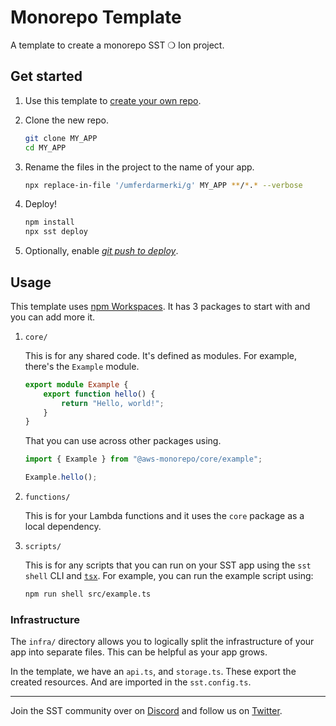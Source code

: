 # Monorepo Template

A template to create a monorepo SST ❍ Ion project.

## Get started

1. Use this template to [create your own repo](https://docs.github.com/en/repositories/creating-and-managing-repositories/creating-a-repository-from-a-template).

2. Clone the new repo.

    ```bash
    git clone MY_APP
    cd MY_APP
    ```

3. Rename the files in the project to the name of your app.

    ```bash
    npx replace-in-file '/umferdarmerki/g' MY_APP **/*.* --verbose
    ```

4. Deploy!

    ```bash
    npm install
    npx sst deploy
    ```

5. Optionally, enable [_git push to deploy_](https://ion.sst.dev/docs/console/#autodeploy).

## Usage

This template uses [npm Workspaces](https://docs.npmjs.com/cli/v8/using-npm/workspaces). It has 3 packages to start with and you can add more it.

1. `core/`

    This is for any shared code. It's defined as modules. For example, there's the `Example` module.

    ```ts
    export module Example {
    	export function hello() {
    		return "Hello, world!";
    	}
    }
    ```

    That you can use across other packages using.

    ```ts
    import { Example } from "@aws-monorepo/core/example";

    Example.hello();
    ```

2. `functions/`

    This is for your Lambda functions and it uses the `core` package as a local dependency.

3. `scripts/`

    This is for any scripts that you can run on your SST app using the `sst shell` CLI and [`tsx`](https://www.npmjs.com/package/tsx). For example, you can run the example script using:

    ```bash
    npm run shell src/example.ts
    ```

### Infrastructure

The `infra/` directory allows you to logically split the infrastructure of your app into separate files. This can be helpful as your app grows.

In the template, we have an `api.ts`, and `storage.ts`. These export the created resources. And are imported in the `sst.config.ts`.

---

Join the SST community over on [Discord](https://discord.gg/sst) and follow us on [Twitter](https://twitter.com/SST_dev).
